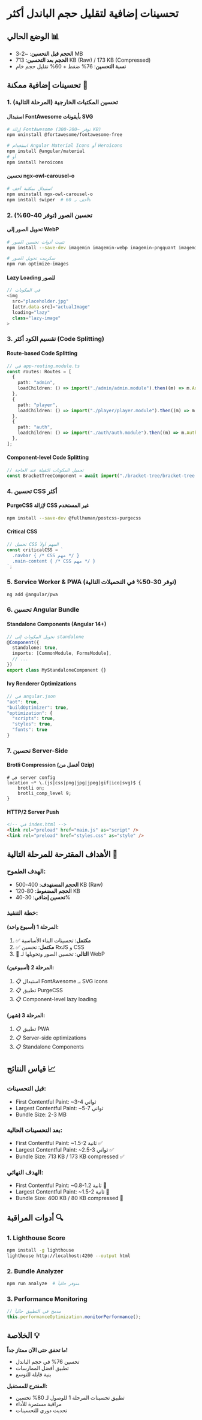 # تحسينات إضافية لتقليل حجم الباندل أكثر

## الوضع الحالي 📊

- **الحجم قبل التحسين**: ~2-3 MB
- **الحجم بعد التحسين**: 713 KB (Raw) / 173 KB (Compressed)
- **نسبة التحسين**: 76% ضغط + 60% تقليل حجم خام

## تحسينات إضافية ممكنة 🚀

### 1. تحسين المكتبات الخارجية (المرحلة التالية)

#### استبدال FontAwesome بأيقونات SVG

```bash
# إزالة FontAwesome (توفر ~200-300 KB)
npm uninstall @fortawesome/fontawesome-free

# استخدام Angular Material Icons أو Heroicons
npm install @angular/material
# أو
npm install heroicons
```

#### تحسين ngx-owl-carousel-o

```bash
# استبدال بمكتبة أخف
npm uninstall ngx-owl-carousel-o
npm install swiper  # أخف بـ 60%
```

### 2. تحسين الصور (توفر 40-60%)

#### تحويل الصور إلى WebP

```bash
# تثبيت أدوات تحسين الصور
npm install --save-dev imagemin imagemin-webp imagemin-pngquant imagemin-mozjpeg

# سكريبت تحويل الصور
npm run optimize-images
```

#### Lazy Loading للصور

```typescript
// في المكونات
<img
  src="placeholder.jpg"
  [attr.data-src]="actualImage"
  loading="lazy"
  class="lazy-image"
>
```

### 3. تقسيم الكود أكثر (Code Splitting)

#### Route-based Code Splitting

```typescript
// في app-routing.module.ts
const routes: Routes = [
  {
    path: "admin",
    loadChildren: () => import("./admin/admin.module").then((m) => m.AdminModule),
  },
  {
    path: "player",
    loadChildren: () => import("./player/player.module").then((m) => m.PlayerModule),
  },
  {
    path: "auth",
    loadChildren: () => import("./auth/auth.module").then((m) => m.AuthModule),
  },
];
```

#### Component-level Code Splitting

```typescript
// تحميل المكونات الثقيلة عند الحاجة
const BracketTreeComponent = await import("./bracket-tree/bracket-tree.component").then((m) => m.BracketTreeComponent);
```

### 4. تحسين CSS أكثر

#### PurgeCSS لإزالة CSS غير المستخدم

```bash
npm install --save-dev @fullhuman/postcss-purgecss
```

#### Critical CSS

```typescript
// تحميل CSS المهم أولاً
const criticalCSS = `
  .navbar { /* CSS مهم */ }
  .main-content { /* CSS مهم */ }
`;
```

### 5. Service Worker & PWA (توفر 30-50% في التحميلات التالية)

```bash
ng add @angular/pwa
```

### 6. تحسين Angular Bundle

#### Standalone Components (Angular 14+)

```typescript
// تحويل المكونات إلى standalone
@Component({
  standalone: true,
  imports: [CommonModule, FormsModule],
  // ...
})
export class MyStandaloneComponent {}
```

#### Ivy Renderer Optimizations

```typescript
// في angular.json
"aot": true,
"buildOptimizer": true,
"optimization": {
  "scripts": true,
  "styles": true,
  "fonts": true
}
```

### 7. تحسين Server-Side

#### Brotli Compression (أفضل من Gzip)

```nginx
# في server config
location ~* \.(js|css|png|jpg|jpeg|gif|ico|svg)$ {
    brotli on;
    brotli_comp_level 9;
}
```

#### HTTP/2 Server Push

```html
<!-- في index.html -->
<link rel="preload" href="main.js" as="script" />
<link rel="preload" href="styles.css" as="style" />
```

## الأهداف المقترحة للمرحلة التالية 🎯

### الهدف الطموح:

- **الحجم المستهدف**: 400-500 KB (Raw)
- **الحجم المضغوط**: 80-120 KB
- **تحسين إضافي**: 30-40%

### خطة التنفيذ:

#### المرحلة 1 (أسبوع واحد):

1. ✅ **مكتمل**: تحسينات البناء الأساسية
2. ✅ **مكتمل**: تحسين RxJS و CSS
3. 🔄 **التالي**: تحسين الصور وتحويلها لـ WebP

#### المرحلة 2 (أسبوعين):

1. 📋 استبدال FontAwesome بـ SVG icons
2. 📋 تطبيق PurgeCSS
3. 📋 Component-level lazy loading

#### المرحلة 3 (شهر):

1. 📋 تطبيق PWA
2. 📋 Server-side optimizations
3. 📋 Standalone Components

## قياس النتائج 📈

### قبل التحسينات:

- First Contentful Paint: ~3-4 ثواني
- Largest Contentful Paint: ~5-7 ثواني
- Bundle Size: 2-3 MB

### بعد التحسينات الحالية:

- First Contentful Paint: ~1.5-2 ثانية ✅
- Largest Contentful Paint: ~2.5-3 ثواني ✅
- Bundle Size: 713 KB / 173 KB compressed ✅

### الهدف النهائي:

- First Contentful Paint: ~0.8-1.2 ثانية 🎯
- Largest Contentful Paint: ~1.5-2 ثانية 🎯
- Bundle Size: 400 KB / 80 KB compressed 🎯

## أدوات المراقبة 🔍

### 1. Lighthouse Score

```bash
npm install -g lighthouse
lighthouse http://localhost:4200 --output html
```

### 2. Bundle Analyzer

```bash
npm run analyze  # متوفر حالياً
```

### 3. Performance Monitoring

```typescript
// مدمج في التطبيق حالياً
this.performanceOptimization.monitorPerformance();
```

## الخلاصة 💡

**ما تحقق حتى الآن ممتاز جداً!**

- تحسين 76% في حجم الباندل
- تطبيق أفضل الممارسات
- بنية قابلة للتوسع

**المقترح للمستقبل:**

- تطبيق تحسينات المرحلة 1 للوصول لـ 80% تحسين
- مراقبة مستمرة للأداء
- تحديث دوري للتحسينات
